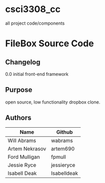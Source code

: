 # csci3308_cc
all project code/components
# FileBox Source Code

## Changelog
0.0 initial front-end framework

## Purpose
open source, low functionality dropbox clone.

## Authors
| Name | Github |
| ----- | ----- |
| Will Abrams| wabrams |
| Artem Nekrasov | artem690 |
| Ford Mulligan | fpmull |
| Jessie Ryce | jessieryce |
| Isabell Deak | Isabelldeak |
